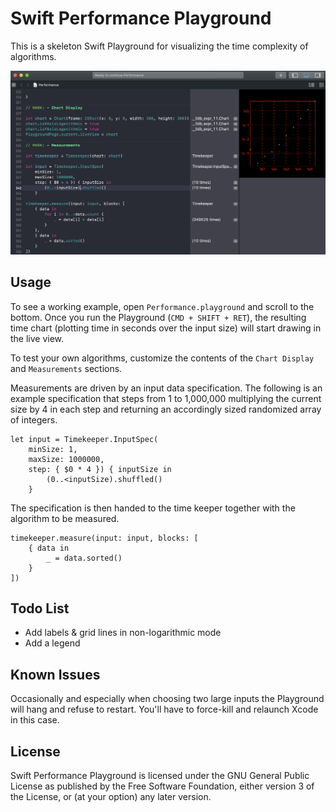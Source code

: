 Swift Performance Playground
============================

This is a skeleton Swift Playground for visualizing the time complexity of
algorithms.

![Playground and resulting chart for two example algorithms]

Usage
-----

To see a working example, open `Performance.playground` and scroll to the
bottom. Once you run the Playground (`CMD + SHIFT + RET`), the resulting time
chart (plotting time in seconds over the input size) will start drawing in the
live view.

To test your own algorithms, customize the contents of the `Chart Display` and
`Measurements` sections.

Measurements are driven by an input data specification. The following is an
example specification that steps from 1 to 1,000,000 multiplying the current
size by 4 in each step and returning an accordingly sized randomized array of
integers.

``` {.swift}
let input = Timekeeper.InputSpec(
    minSize: 1,
    maxSize: 1000000,
    step: { $0 * 4 }) { inputSize in
        (0..<inputSize).shuffled()
    }
```

The specification is then handed to the time keeper together with the algorithm
to be measured.

``` {.swift}
timekeeper.measure(input: input, blocks: [
    { data in
        _ = data.sorted()
    }
])
```

Todo List
---------

-   Add labels & grid lines in non-logarithmic mode
-   Add a legend

Known Issues
------------

Occasionally and especially when choosing two large inputs the Playground will
hang and refuse to restart. You'll have to force-kill and relaunch Xcode in this
case.

License
-------

Swift Performance Playground is licensed under the GNU General Public License as
published by the Free Software Foundation, either version 3 of the License, or
(at your option) any later version.

  [Playground and resulting chart for two example algorithms]: screenshot.png
